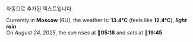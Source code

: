 
자동으로 추가된 텍스트입니다.

<!--START_SECTION:weather:moscow-->
Currently in **Moscow** (RU), the weather is: **13.4°C** (feels like **12.4°C**), ***light rain***<br/>
On *August 24, 2025*, the *sun rises* at 🌅**05:18** and *sets* at 🌇**19:45**.
<!--END_SECTION:weather-->
